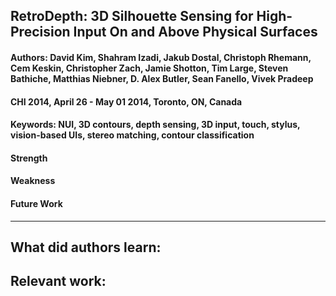 ## RetroDepth: 3D Silhouette Sensing for High-Precision Input On and Above Physical Surfaces

#### Authors: David Kim, Shahram Izadi, Jakub Dostal, Christoph Rhemann, Cem Keskin, Christopher Zach, Jamie Shotton, Tim Large, Steven Bathiche, Matthias Niebner, D. Alex Butler, Sean Fanello, Vivek Pradeep
#### CHI 2014, April 26 - May 01 2014, Toronto, ON, Canada
#### Keywords: NUI, 3D contours, depth sensing, 3D input, touch, stylus, vision-based UIs, stereo matching, contour classification

#### Strength
#### Weakness
#### Future Work
---
**What did authors learn:**
-
**Relevant work:**
-
